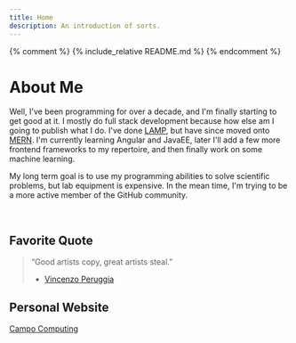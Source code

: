 ```yaml
---
title: Home
description: An introduction of sorts.
---
```

{% comment %}
{% include_relative README.md %}
{% endcomment %}

# About Me

Well, I've been programming for over a decade, and I'm finally starting to get
good at it.  I mostly do full stack development because how else am I going to
publish what I do.  I've done
[LAMP](https://en.wikipedia.org/wiki/LAMP_(software_bundle)), but have since
moved onto [MERN](https://en.wikipedia.org/wiki/MEAN_(solution_stack)).
I'm currently learning Angular and JavaEE, later I'll add a few more frontend
frameworks to my repertoire, and then finally work on some machine learning.

My long term goal is to use my programming abilities to solve scientific
problems, but lab equipment is expensive.  In the mean time, I'm trying to be a
more active member of the GitHub community.

&nbsp;

## Favorite Quote

> “Good artists copy, great artists steal.”
> - [Vincenzo Peruggia](https://en.wikipedia.org/wiki/Vincenzo_Peruggia)

## Personal Website

[Campo Computing](https://campo-computing.com)
